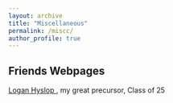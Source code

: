 ```yaml
---
layout: archive
title: "Miscellaneous"
permalink: /miscc/
author_profile: true
---
```


Friends Webpages
------
<a href="https://loganhyslop.github.io"> Logan Hyslop </a>, my great precursor, Class of 25
